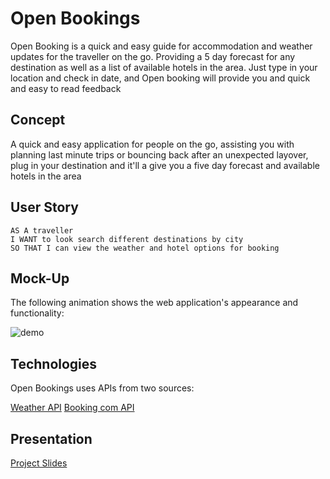 # Open Bookings

Open Booking is a quick and easy guide for accommodation and weather updates for the traveller on the go. Providing a 5 day forecast for any destination as well as a list of available hotels in the area. Just type in your location and check in date, and Open booking will provide you and quick and easy to read feedback

## Concept
A quick and easy application for people on the go, assisting you with planning last minute trips or  bouncing back after an unexpected layover, plug in your destination and it'll a give you a five day forecast and available hotels in the area


## User Story

```
AS A traveller
I WANT to look search different destinations by city
SO THAT I can view the weather and hotel options for booking
```

## Mock-Up

The following animation shows the web application's appearance and functionality:

![demo]()

## Technologies

Open Bookings uses APIs from two sources: 

  [Weather API](https://openweathermap.org/current)
  [Booking com API](https://rapidapi.com/tipsters/api/booking-com)


## Presentation

[Project Slides](https://docs.google.com/presentation/d/1KA1NWcVKO4P7Sa3wn-EBMAjADokYCJyro5NPj7EP44M/edit?usp=sharing)  
